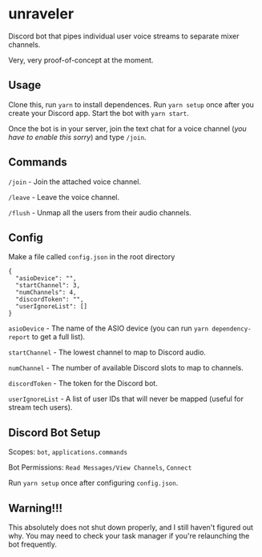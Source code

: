 # unraveler
Discord bot that pipes individual user voice streams to separate mixer channels.

Very, very proof-of-concept at the moment.

## Usage
Clone this, run `yarn` to install dependences. Run `yarn setup` once after you create your Discord app. Start the bot with `yarn start`.

Once the bot is in your server, join the text chat for a voice channel (_you have to enable this sorry_) and type `/join`.

## Commands

`/join` - Join the attached voice channel.

`/leave` - Leave the voice channel.

`/flush` - Unmap all the users from their audio channels.

## Config
Make a file called `config.json` in the root directory

```
{
  "asioDevice": "",
  "startChannel": 3,
  "numChannels": 4,
  "discordToken": "",
  "userIgnoreList": []
}
```

`asioDevice` - The name of the ASIO device (you can run `yarn dependency-report` to get a full list).

`startChannel` - The lowest channel to map to Discord audio.

`numChannel` - The number of available Discord slots to map to channels.

`discordToken` - The token for the Discord bot.

`userIgnoreList` - A list of user IDs that will never be mapped (useful for stream tech users).

## Discord Bot Setup

Scopes: `bot`, `applications.commands`

Bot Permissions: `Read Messages/View Channels`, `Connect`

Run `yarn setup` once after configuring `config.json`.

## Warning!!!

This absolutely does not shut down properly, and I still haven't figured out why. You may need to check your task manager if you're relaunching the bot frequently.

